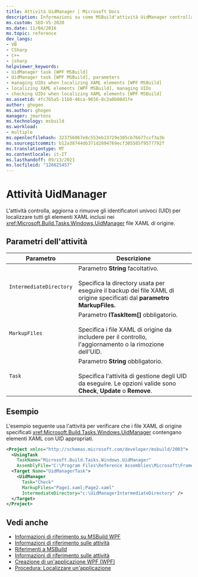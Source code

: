 ```yaml
---
title: Attività UidManager | Microsoft Docs
description: Informazioni su come MSBuild'attività UidManager controlla, aggiorna o rimuove identificatori univoci (UID) per localizzare tutti gli elementi XAML nei file XAML di origine.
ms.custom: SEO-VS-2020
ms.date: 11/04/2016
ms.topic: reference
dev_langs:
- VB
- CSharp
- C++
- jsharp
helpviewer_keywords:
- UidManager task [WPF MSBuild]
- UidManager task [WPF MSBuild], parameters
- managing UIDs when localizing XAML elements [WPF MSBuild]
- localizing XAML elements [WPF MSBuild], managing UIDs
- checking UIDs when localizing XAML elements [WPF MSBuild]
ms.assetid: 4fc7b5a5-11b0-46ca-9656-8c2a0b08d1fe
author: ghogen
ms.author: ghogen
manager: jmartens
ms.technology: msbuild
ms.workload:
- multiple
ms.openlocfilehash: 323756067e8c553eb13729e305cb76677ccf3a3b
ms.sourcegitcommit: b12a38744db371d2894769ecf305585f9577792f
ms.translationtype: MT
ms.contentlocale: it-IT
ms.lasthandoff: 09/13/2021
ms.locfileid: "126625457"
---
```

# <a name="uidmanager-task"></a>Attività UidManager

L'attività controlla, aggiorna o rimuove gli identificatori univoci (UID) per localizzare tutti gli elementi XAML inclusi nei <xref:Microsoft.Build.Tasks.Windows.UidManager> file XAML di origine.

## <a name="task-parameters"></a>Parametri dell'attività

| Parametro | Descrizione |
|-------------------------| - |
| `IntermediateDirectory` | Parametro **String** facoltativo.<br /><br /> Specifica la directory usata per eseguire il backup dei file XAML di origine specificati dal **parametro MarkupFiles.** |
| `MarkupFiles` | Parametro **ITaskItem[]** obbligatorio.<br /><br /> Specifica i file XAML di origine da includere per il controllo, l'aggiornamento o la rimozione dell'UID. |
| `Task` | Parametro **String** obbligatorio.<br /><br /> Specifica l'attività di gestione degli UID da eseguire. Le opzioni valide sono **Check**, **Update** o **Remove**. |

## <a name="example"></a>Esempio

 L'esempio seguente usa l'attività per verificare che i file XAML di origine specificati <xref:Microsoft.Build.Tasks.Windows.UidManager> contengano elementi XAML con UID appropriati.

```xml
<Project xmlns="http://schemas.microsoft.com/developer/msbuild/2003">
  <UsingTask
    TaskName="Microsoft.Build.Tasks.Windows.UidManager"
    AssemblyFile="C:\Program Files\Reference Assemblies\Microsoft\Framework\v3.0\PresentationBuildTasks.dll" />
  <Target Name="UidManagerTask">
    <UidManager
      Task="Check"
      MarkupFiles="Page1.xaml;Page2.xaml"
      IntermediateDirectory="c:\UidManagerIntermediateDirectory" />
  </Target>
</Project>
```

## <a name="see-also"></a>Vedi anche

- [Informazioni di riferimento su MSBuild WPF](../msbuild/wpf-msbuild-reference.md)
- [Informazioni di riferimento sulle attività](../msbuild/wpf-msbuild-task-reference.md)
- [Riferimenti a MSBuild](../msbuild/msbuild-reference.md)
- [Informazioni di riferimento sulle attività](../msbuild/msbuild-task-reference.md)
- [Creazione di un'applicazione WPF (WPF)](/dotnet/framework/wpf/app-development/building-a-wpf-application-wpf)
- [Procedura: Localizzare un'applicazione](/dotnet/framework/wpf/advanced/how-to-localize-an-application)